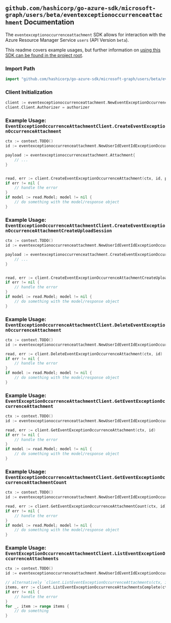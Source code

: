 
## `github.com/hashicorp/go-azure-sdk/microsoft-graph/users/beta/eventexceptionoccurrenceattachment` Documentation

The `eventexceptionoccurrenceattachment` SDK allows for interaction with the Azure Resource Manager Service `users` (API Version `beta`).

This readme covers example usages, but further information on [using this SDK can be found in the project root](https://github.com/hashicorp/go-azure-sdk/tree/main/docs).

### Import Path

```go
import "github.com/hashicorp/go-azure-sdk/microsoft-graph/users/beta/eventexceptionoccurrenceattachment"
```


### Client Initialization

```go
client := eventexceptionoccurrenceattachment.NewEventExceptionOccurrenceAttachmentClientWithBaseURI("https://management.azure.com")
client.Client.Authorizer = authorizer
```


### Example Usage: `EventExceptionOccurrenceAttachmentClient.CreateEventExceptionOccurrenceAttachment`

```go
ctx := context.TODO()
id := eventexceptionoccurrenceattachment.NewUserIdEventIdExceptionOccurrenceID("userIdValue", "eventIdValue", "eventId1Value")

payload := eventexceptionoccurrenceattachment.Attachment{
	// ...
}


read, err := client.CreateEventExceptionOccurrenceAttachment(ctx, id, payload)
if err != nil {
	// handle the error
}
if model := read.Model; model != nil {
	// do something with the model/response object
}
```


### Example Usage: `EventExceptionOccurrenceAttachmentClient.CreateEventExceptionOccurrenceAttachmentCreateUploadSession`

```go
ctx := context.TODO()
id := eventexceptionoccurrenceattachment.NewUserIdEventIdExceptionOccurrenceID("userIdValue", "eventIdValue", "eventId1Value")

payload := eventexceptionoccurrenceattachment.CreateEventExceptionOccurrenceAttachmentCreateUploadSessionRequest{
	// ...
}


read, err := client.CreateEventExceptionOccurrenceAttachmentCreateUploadSession(ctx, id, payload)
if err != nil {
	// handle the error
}
if model := read.Model; model != nil {
	// do something with the model/response object
}
```


### Example Usage: `EventExceptionOccurrenceAttachmentClient.DeleteEventExceptionOccurrenceAttachment`

```go
ctx := context.TODO()
id := eventexceptionoccurrenceattachment.NewUserIdEventIdExceptionOccurrenceIdAttachmentID("userIdValue", "eventIdValue", "eventId1Value", "attachmentIdValue")

read, err := client.DeleteEventExceptionOccurrenceAttachment(ctx, id)
if err != nil {
	// handle the error
}
if model := read.Model; model != nil {
	// do something with the model/response object
}
```


### Example Usage: `EventExceptionOccurrenceAttachmentClient.GetEventExceptionOccurrenceAttachment`

```go
ctx := context.TODO()
id := eventexceptionoccurrenceattachment.NewUserIdEventIdExceptionOccurrenceIdAttachmentID("userIdValue", "eventIdValue", "eventId1Value", "attachmentIdValue")

read, err := client.GetEventExceptionOccurrenceAttachment(ctx, id)
if err != nil {
	// handle the error
}
if model := read.Model; model != nil {
	// do something with the model/response object
}
```


### Example Usage: `EventExceptionOccurrenceAttachmentClient.GetEventExceptionOccurrenceAttachmentCount`

```go
ctx := context.TODO()
id := eventexceptionoccurrenceattachment.NewUserIdEventIdExceptionOccurrenceID("userIdValue", "eventIdValue", "eventId1Value")

read, err := client.GetEventExceptionOccurrenceAttachmentCount(ctx, id)
if err != nil {
	// handle the error
}
if model := read.Model; model != nil {
	// do something with the model/response object
}
```


### Example Usage: `EventExceptionOccurrenceAttachmentClient.ListEventExceptionOccurrenceAttachments`

```go
ctx := context.TODO()
id := eventexceptionoccurrenceattachment.NewUserIdEventIdExceptionOccurrenceID("userIdValue", "eventIdValue", "eventId1Value")

// alternatively `client.ListEventExceptionOccurrenceAttachments(ctx, id)` can be used to do batched pagination
items, err := client.ListEventExceptionOccurrenceAttachmentsComplete(ctx, id)
if err != nil {
	// handle the error
}
for _, item := range items {
	// do something
}
```
